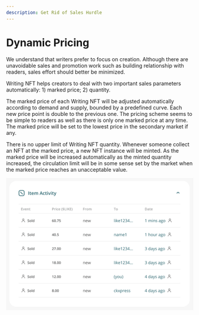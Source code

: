 ```yaml
---
description: Get Rid of Sales Hurdle
---
```


# Dynamic Pricing

We understand that writers prefer to focus on creation. Although there are unavoidable sales and promotion work such as building relationship with readers, sales effort should better be minimized.

Writing NFT helps creators to deal with two important sales parameters automatically: 1) marked price; 2) quantity.

The marked price of each Writing NFT will be adjusted automatically according to demand and supply, bounded by a predefined curve. Each new price point is double to the previous one. The pricing scheme seems to be simple to readers as well as there is only one marked price at any time. The marked price will be set to the lowest price in the secondary market if any.

There is no upper limit of Writing NFT quantity. Whenever someone collect an NFT at the marked price, a new NFT instance will be minted. As the marked price will be increased automatically as the minted quantity increased, the circulation limit will be in some sense set by the market when the marked price reaches an unacceptable value.

![](<../../.gitbook/assets/image (4).png>)
